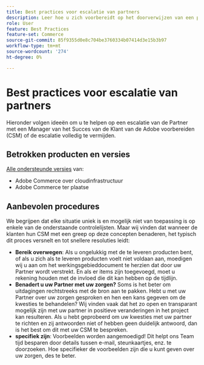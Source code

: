 ```yaml
---
title: Best practices voor escalatie van partners
description: Leer hoe u zich voorbereidt op het doorverwijzen van een partnerprobleem met een Adobe Customer Success Manager of hoe u een escalatie voorkomt.
role: User
feature: Best Practices
feature-set: Commerce
source-git-commit: 85f9355d0e8c704be3760334b07414d3e15b3b97
workflow-type: tm+mt
source-wordcount: '274'
ht-degree: 0%

---
```



# Best practices voor escalatie van partners

Hieronder volgen ideeën om u te helpen op een escalatie van de Partner met een Manager van het Succes van de Klant van de Adobe voorbereiden (CSM) of de escalatie volledig te vermijden.

## Betrokken producten en versies

[Alle ondersteunde versies](../../../release/versions.md) van:

* Adobe Commerce over cloudinfrastructuur
* Adobe Commerce ter plaatse

## Aanbevolen procedures

We begrijpen dat elke situatie uniek is en mogelijk niet van toepassing is op enkele van de onderstaande controlelijsten. Maar wij vinden dat wanneer de klanten hun CSM met een greep op deze concepten benaderen, het typisch dit proces versnelt en tot snellere resoluties leidt:

* **Bereik overwegen**: Als u ongelukkig met de te leveren producten bent, of als u zich als te leveren producten voelt niet voldaan aan, moedigen wij u aan om het werkingsgebieddocument te herzien dat door uw Partner wordt verstrekt. En als er items zijn toegevoegd, moet u rekening houden met de invloed die dit kan hebben op de tijdlijn.
* **Benadert u uw Partner met uw zorgen?** Soms is het beter om uitdagingen rechtstreeks met de bron aan te pakken. Hebt u met uw Partner over uw zorgen gesproken en hen een kans gegeven om de kwesties te behandelen? Wij vinden vaak dat het zo open en transparant mogelijk zijn met uw partner in positieve veranderingen in het project kan resulteren. Als u hebt geprobeerd om uw kwesties met uw partner te richten en zij antwoorden niet of hebben geen duidelijk antwoord, dan is het best om dit met uw CSM te bespreken.
* **specifiek zijn**: Voorbeelden worden aangemoedigd! Dit helpt ons Team tijd besparen door details tussen e-mail, steunkaartjes, enz. te doorzoeken. Hoe specifieker de voorbeelden zijn die u kunt geven over uw zorgen, des te beter.
